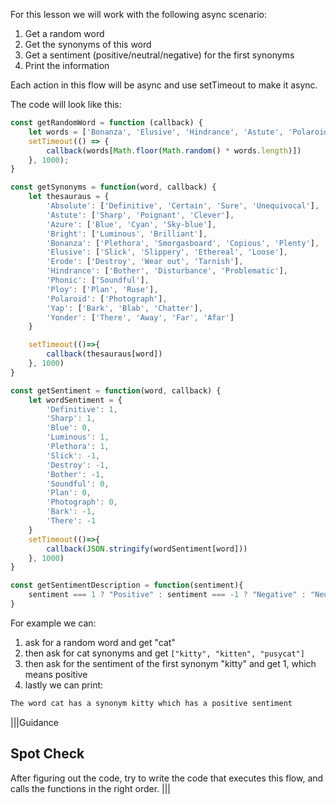 For this lesson we will work with the following async scenario:

1. Get a random word
1. Get the synonyms of this word
1. Get a sentiment (positive/neutral/negative) for the first synonyms
1. Print the information

Each action in this flow will be async and use setTimeout to make it async.

The code will look like this:

```js
const getRandomWord = function (callback) {
    let words = ['Bonanza', 'Elusive', 'Hindrance', 'Astute', 'Polaroid', 'Phonic', 'Yonder']
    setTimeout(() => {
        callback(words[Math.floor(Math.random() * words.length)])
    }, 1000);
}

const getSynonyms = function(word, callback) {
    let thesauraus = {
        'Absolute': ['Definitive', 'Certain', 'Sure', 'Unequivocal'],
        'Astute': ['Sharp', 'Poignant', 'Clever'],
        'Azure': ['Blue', 'Cyan', 'Sky-blue'],
        'Bright': ['Luminous', 'Brilliant'],
        'Bonanza': ['Plethora', 'Smorgasboard', 'Copious', 'Plenty'],
        'Elusive': ['Slick', 'Slippery', 'Ethereal', 'Loose'],
        'Erode': ['Destroy', 'Wear out', 'Tarnish'],
        'Hindrance': ['Bother', 'Disturbance', 'Problematic'],
        'Phonic': ['Soundful'],
        'Ploy': ['Plan', 'Ruse'],
        'Polaroid': ['Photograph'],
        'Yap': ['Bark', 'Blab', 'Chatter'],
        'Yonder': ['There', 'Away', 'Far', 'Afar']
    }

    setTimeout(()=>{
        callback(thesauraus[word])
    }, 1000)
}

const getSentiment = function(word, callback) {
    let wordSentiment = {
        'Definitive': 1,
        'Sharp': 1,
        'Blue': 0,
        'Luminous': 1,
        'Plethora': 1,
        'Slick': -1,
        'Destroy': -1,
        'Bother': -1,
        'Soundful': 0,
        'Plan': 0,
        'Photograph': 0,
        'Bark': -1,
        'There': -1
    }
    setTimeout(()=>{
        callback(JSON.stringify(wordSentiment[word]))
    }, 1000) 
}

const getSentimentDescription = function(sentiment){
    sentiment === 1 ? "Positive" : sentiment === -1 ? "Negative" : "Neutral"
}
```

For example we can:
1. ask for a random word and get "cat"
1. then ask for cat synonyms and get `["kitty", "kitten", "pusycat"]`
1. then ask for the sentiment of the first synonym "kitty" and get 1, which means positive
1. lastly we can print: 
```txt
The word cat has a synonym kitty which has a positive sentiment
```

|||Guidance
## Spot Check
After figuring out the code, try to write the code that executes this flow, and calls the functions in the right order.
|||
